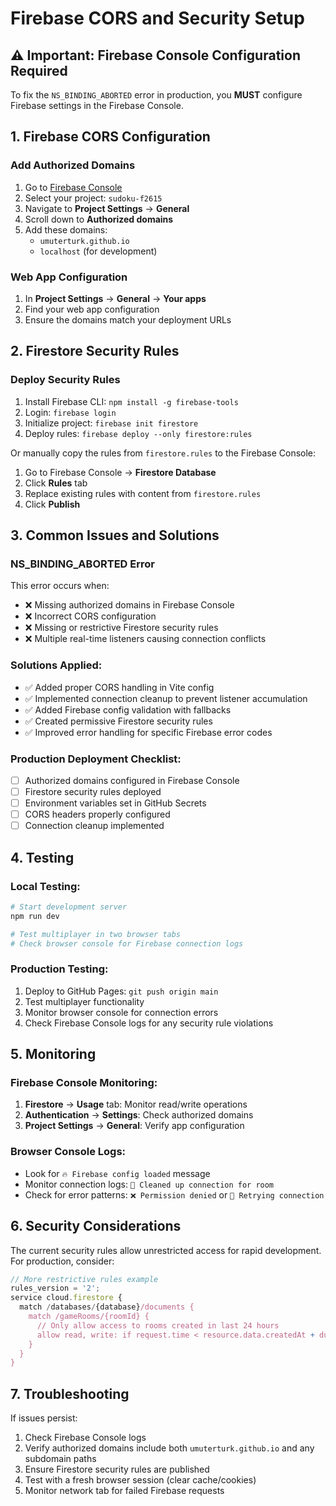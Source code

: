 # Firebase CORS and Security Setup

## ⚠️ Important: Firebase Console Configuration Required

To fix the `NS_BINDING_ABORTED` error in production, you **MUST** configure Firebase settings in the Firebase Console.

## 1. Firebase CORS Configuration

### Add Authorized Domains
1. Go to [Firebase Console](https://console.firebase.google.com)
2. Select your project: `sudoku-f2615`
3. Navigate to **Project Settings** → **General**
4. Scroll down to **Authorized domains**
5. Add these domains:
   - `umuterturk.github.io`
   - `localhost` (for development)

### Web App Configuration
1. In **Project Settings** → **General** → **Your apps**
2. Find your web app configuration
3. Ensure the domains match your deployment URLs

## 2. Firestore Security Rules

### Deploy Security Rules
1. Install Firebase CLI: `npm install -g firebase-tools`
2. Login: `firebase login`
3. Initialize project: `firebase init firestore`
4. Deploy rules: `firebase deploy --only firestore:rules`

Or manually copy the rules from `firestore.rules` to the Firebase Console:

1. Go to Firebase Console → **Firestore Database**
2. Click **Rules** tab
3. Replace existing rules with content from `firestore.rules`
4. Click **Publish**

## 3. Common Issues and Solutions

### NS_BINDING_ABORTED Error
This error occurs when:
- ❌ Missing authorized domains in Firebase Console
- ❌ Incorrect CORS configuration
- ❌ Missing or restrictive Firestore security rules
- ❌ Multiple real-time listeners causing connection conflicts

### Solutions Applied:
- ✅ Added proper CORS handling in Vite config
- ✅ Implemented connection cleanup to prevent listener accumulation
- ✅ Added Firebase config validation with fallbacks
- ✅ Created permissive Firestore security rules
- ✅ Improved error handling for specific Firebase error codes

### Production Deployment Checklist:
- [ ] Authorized domains configured in Firebase Console
- [ ] Firestore security rules deployed
- [ ] Environment variables set in GitHub Secrets
- [ ] CORS headers properly configured
- [ ] Connection cleanup implemented

## 4. Testing

### Local Testing:
```bash
# Start development server
npm run dev

# Test multiplayer in two browser tabs
# Check browser console for Firebase connection logs
```

### Production Testing:
1. Deploy to GitHub Pages: `git push origin main`
2. Test multiplayer functionality
3. Monitor browser console for connection errors
4. Check Firebase Console logs for any security rule violations

## 5. Monitoring

### Firebase Console Monitoring:
1. **Firestore** → **Usage** tab: Monitor read/write operations
2. **Authentication** → **Settings**: Check authorized domains
3. **Project Settings** → **General**: Verify app configuration

### Browser Console Logs:
- Look for `🔥 Firebase config loaded` message
- Monitor connection logs: `🧹 Cleaned up connection for room`
- Check for error patterns: `❌ Permission denied` or `🔄 Retrying connection`

## 6. Security Considerations

The current security rules allow unrestricted access for rapid development. For production, consider:

```javascript
// More restrictive rules example
rules_version = '2';
service cloud.firestore {
  match /databases/{database}/documents {
    match /gameRooms/{roomId} {
      // Only allow access to rooms created in last 24 hours
      allow read, write: if request.time < resource.data.createdAt + duration.value(24, 'h');
    }
  }
}
```

## 7. Troubleshooting

If issues persist:
1. Check Firebase Console logs
2. Verify authorized domains include both `umuterturk.github.io` and any subdomain paths
3. Ensure Firestore security rules are published
4. Test with a fresh browser session (clear cache/cookies)
5. Monitor network tab for failed Firebase requests
